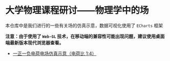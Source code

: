 # 大学物理课程研讨——物理学中的场

本仓库中是我们进行的一些有关场的仿真示意，数据可视化使用了 `ECharts` 框架

**注意：由于使用了 `Web-GL` 技术，在移动端的兼容性可能出现问题，建议使用桌面端最新版本现代浏览器查看。**

- [一正一负电荷电场仿真示意（电荷比 1:4）](electron-positive-1-negative-4.html)
